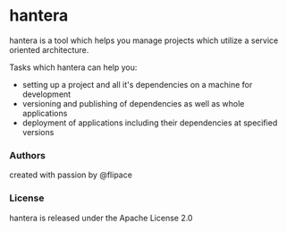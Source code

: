 # hantera

hantera is a tool which helps you manage projects which utilize a service
oriented architecture.

Tasks which hantera can help you:

- setting up a project and all it's dependencies on a machine for development
- versioning and publishing of dependencies as well as whole applications
- deployment of applications including their dependencies at specified versions

### Authors

created with passion by @flipace

### License
hantera is released under the Apache License 2.0
